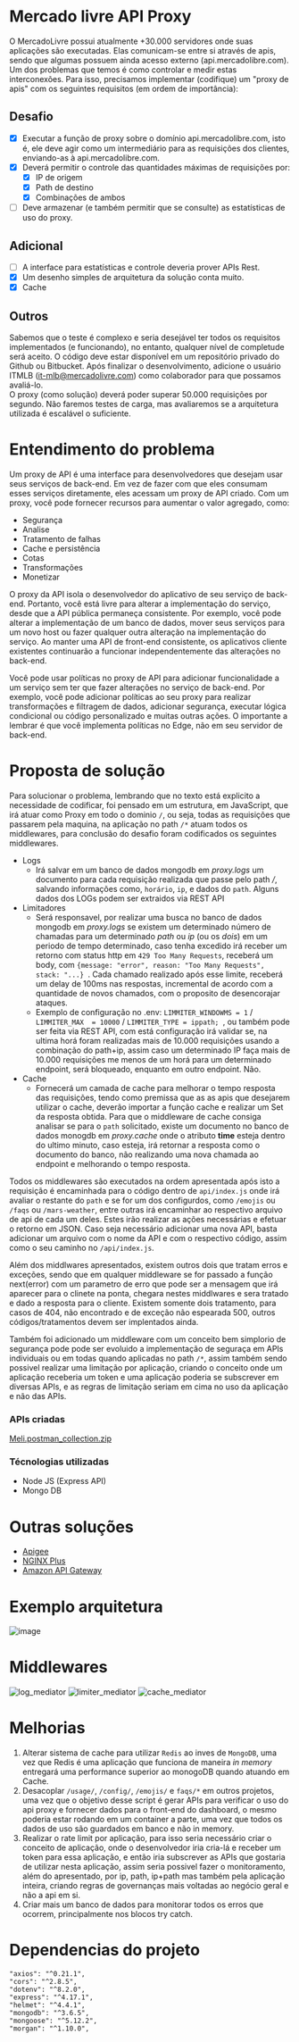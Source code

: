 # Mercado livre API Proxy
O MercadoLivre possui atualmente +30.000 servidores onde suas aplicações são executadas. Elas
comunicam-se entre si através de apis, sendo que algumas possuem ainda acesso externo
(api.mercadolibre.com).
Um dos problemas que temos é como controlar e medir estas interconexões.
Para isso, precisamos implementar (codifique) um "proxy de apis" com os seguintes requisitos (em
ordem de importância):
## Desafio
- [x] Executar a função de proxy sobre o domínio api.mercadolibre.com, isto é, ele deve agir como
um intermediário para as requisições dos clientes, enviando-as à api.mercadolibre.com.
- [x] Deverá permitir o controle das quantidades máximas de requisições por:
  - [x] IP de origem
  - [x] Path de destino
  - [x] Combinações de ambos
- [ ] Deve armazenar (e também permitir que se consulte) as estatísticas de uso do proxy.
## Adicional
- [ ] A interface para estatísticas e controle deveria prover APIs Rest.
- [x] Um desenho simples de arquitetura da solução conta muito.
- [x] Cache

## Outros
Sabemos que o teste é complexo e seria desejável ter todos os requisitos implementados (e
funcionando), no entanto, qualquer nível de completude será aceito.
O código deve estar disponível em um repositório privado do Github ou Bitbucket. Após finalizar
o desenvolvimento, adicione o usuário ITMLB (it-mlb@mercadolivre.com) como colaborador para
que possamos avaliá-lo.<br>
O proxy (como solução) deverá poder superar 50.000 requisições por segundo. Não faremos
testes de carga, mas avaliaremos se a arquitetura utilizada é escalável o suficiente.

# Entendimento do problema

Um proxy de API é uma interface para desenvolvedores que desejam usar seus serviços de back-end. Em vez de fazer com que eles consumam esses serviços diretamente, eles acessam um proxy de API criado. Com um proxy, você pode fornecer recursos para aumentar o valor agregado, como:
 - Segurança
 - Analise
 - Tratamento de falhas
 - Cache e persistência
 - Cotas
 - Transformações
 - Monetizar

O proxy da API isola o desenvolvedor do aplicativo de seu serviço de back-end. Portanto, você está livre para alterar a implementação do serviço, desde que a API pública permaneça consistente. Por exemplo, você pode alterar a implementação de um banco de dados, mover seus serviços para um novo host ou fazer qualquer outra alteração na implementação do serviço. Ao manter uma API de front-end consistente, os aplicativos cliente existentes continuarão a funcionar independentemente das alterações no back-end.

Você pode usar políticas no proxy de API para adicionar funcionalidade a um serviço sem ter que fazer alterações no serviço de back-end. Por exemplo, você pode adicionar políticas ao seu proxy para realizar transformações e filtragem de dados, adicionar segurança, executar lógica condicional ou código personalizado e muitas outras ações. O importante a lembrar é que você implementa políticas no Edge, não em seu servidor de back-end.


# Proposta de solução
Para solucionar o problema, lembrando que no texto está explicito a necessidade de codificar, foi pensado em um estrutura, em JavaScript, que irá atuar como Proxy em todo o dominio `/`, ou seja, todas as requisições que passarem pela maquina, na aplicação no path `/*`  atuam todos os middlewares, para conclusão do desafio foram codificados os seguintes middlewares.
 - Logs
    - Irá salvar em um banco de dados mongodb em *proxy.logs* um documento para cada requisição realizada que passe pelo path */*, salvando informações como, `horário`, `ip`, e dados do `path`. Alguns dados dos LOGs podem ser extraidos via REST API
- Limitadores
   - Será responsavel, por realizar uma busca no banco de dados mongodb em *proxy.logs* se existem um determinado número de chamadas para um determinado *path* ou *ip* (ou os *dois*) em um periodo de tempo determinado, caso tenha excedido irá receber um retorno com status http em `429 Too Many Requests`, receberá um body, com ```{message: "error", reason: "Too Many Requests", stack: "...} ```. Cada chamado realizado após esse limite, receberá um delay de 100ms nas respostas, incremental de acordo com a quantidade de novos chamados, com o proposito de desencorajar ataques.
   - Exemplo de configuração no .env: `LIMMITER_WINDOWMS = 1` / `LIMMITER_MAX  = 10000` / `LIMMITER_TYPE = ippath; `, ou também pode ser feita via REST API, com está configuração irá validar se, na ultima horá foram realizadas mais de 10.000 requisições usando a combinação do path+ip, assim caso um determinado IP faça mais de 10.000 requisições me menos de um horá para um determinado endpoint, será bloqueado, enquanto em outro endpoint. Não.
 - Cache
    - Fornecerá um camada de cache para melhorar o tempo resposta das requisições, tendo como premissa que as as apis que desejarem utilizar o cache, deverão importar a função cache e realizar um Set da resposta obtida. Para que o middleware de cache consiga analisar se para o `path` solicitado, existe um documento no banco de dados monogdb em *proxy.cache* onde o atributo **time** esteja dentro do ultimo minuto, caso esteja, irá retornar a resposta como o documento do banco, não realizando uma nova chamada ao endpoint e melhorando o tempo resposta.

Todos os middlewares são executados na ordem apresentada após isto a requisição é encaminhada para o código dentro de `api/index.js` onde irá avaliar o restante do `path` e se for um dos configurdos, como `/emojis` ou `/faqs` ou `/mars-weather`, entre outras irá encaminhar ao respectivo arquivo de api de cada um deles. Estes irão realizar as ações necessárias e efetuar o retorno em JSON. Caso seja necessário adicionar uma nova API, basta adicionar um arquivo com o nome da API e com o respectivo código, assim como o seu caminho no `/api/index.js`.

Além dos middlwares apresentados, existem outros dois que tratam erros e exceções, sendo que em qualquer middleware se for passado a função next(error) com um parametro de erro que pode ser a mensagem que irá aparecer para o clinete na ponta, chegara nestes middlwares e sera tratado e dado a resposta para o cliente. Existem somente dois tratamento, para casos de 404, não encontrado e de exceção não espearada 500, outros códigos/tratamentos devem ser implentados ainda.

Também foi adicionado um middleware com um conceito bem simplorio de segurança pode pode ser evoluido a implementação de seguraça em APIs individuais ou em todas quando aplicadas no path `/*`, assim também sendo possivel realizar uma limitação por aplicação, criando o conceito onde um aplicação receberia um token e uma aplicação poderia se subscrever em diversas APIs, e as regras de limitação seriam em cima no uso da aplicação e não das APIs.
 
### APIs criadas 
 
[Meli.postman_collection.zip](https://github.com/alrtas/api-proxy/files/6218628/Meli.postman_collection.zip)

### Técnologias utilizadas

* Node JS (Express API)
* Mongo DB

# Outras soluções

* [Apigee](https://cloud.google.com/apigee?hl=pt-br)
* [NGINX Plus](https://www.nginx.com/solutions/api-management-gateway/)
* [Amazon API Gateway](https://aws.amazon.com/pt/api-gateway/)


# Exemplo arquitetura
![image](https://user-images.githubusercontent.com/32065208/112071293-3a7e5580-8b4e-11eb-8729-343668e8c357.png)

# Middlewares
![log_mediator](https://user-images.githubusercontent.com/32065208/112524630-d098c280-8d7e-11eb-84e7-8f82bebf3a95.PNG)
![limiter_mediator](https://user-images.githubusercontent.com/32065208/112525070-469d2980-8d7f-11eb-9c5f-4d1469d692bc.PNG)
![cache_mediator](https://user-images.githubusercontent.com/32065208/112524671-d7273a00-8d7e-11eb-85e5-94ab82721dfc.PNG)


# Melhorias
  1. Alterar sistema de cache para utilizar `Redis` ao inves de `MongoDB`, uma vez que Redis é uma aplicação que funciona de maneira *in memory* entregará uma performance superior ao monogoDB quando atuando em Cache. 
  2. Desacoplar `/usage/`, `/config/`, `/emojis/` e `faqs/*` em outros projetos, uma vez que o objetivo desse script é gerar APIs para verificar o uso do api proxy e fornecer dados para o front-end do dashboard, o mesmo poderia estar rodando em um container a parte, uma vez que todos os dados de uso são guardados em banco e não in memory.
  3. Realizar o rate limit por aplicação, para isso seria necessário criar o conceito de aplicação, onde o desenvolvedor iria cria-lá e receber um token para essa aplicação, e então iria subscrever as APIs que gostaria de utilizar nesta aplicação, assim seria possivel fazer o monitoramento, além do apresentado, por ip, path, ip+path mas também pela aplicação inteira, criando regras de governanças mais voltadas ao negócio geral e não a api em si.
  4. Criar mais um banco de dados para monitorar todos os erros que ocorrem, principalmente nos blocos try catch.

# Dependencias do projeto
    "axios": "^0.21.1",
    "cors": "^2.8.5",
    "dotenv": "^8.2.0",
    "express": "^4.17.1",
    "helmet": "^4.4.1",
    "mongodb": "^3.6.5",
    "mongoose": "^5.12.2",
    "morgan": "^1.10.0",
